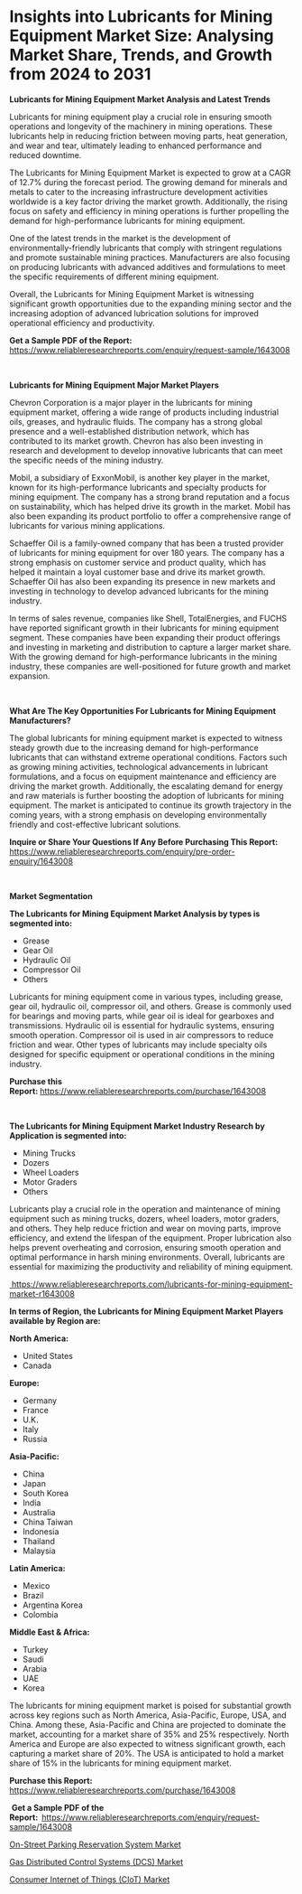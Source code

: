<p><h1>Insights into Lubricants for Mining Equipment Market Size: Analysing Market Share, Trends, and Growth from 2024 to 2031</h1></p><p><strong>Lubricants for Mining Equipment Market Analysis and Latest Trends</strong></p>
<p><p>Lubricants for mining equipment play a crucial role in ensuring smooth operations and longevity of the machinery in mining operations. These lubricants help in reducing friction between moving parts, heat generation, and wear and tear, ultimately leading to enhanced performance and reduced downtime.</p><p>The Lubricants for Mining Equipment Market is expected to grow at a CAGR of 12.7% during the forecast period. The growing demand for minerals and metals to cater to the increasing infrastructure development activities worldwide is a key factor driving the market growth. Additionally, the rising focus on safety and efficiency in mining operations is further propelling the demand for high-performance lubricants for mining equipment.</p><p>One of the latest trends in the market is the development of environmentally-friendly lubricants that comply with stringent regulations and promote sustainable mining practices. Manufacturers are also focusing on producing lubricants with advanced additives and formulations to meet the specific requirements of different mining equipment.</p><p>Overall, the Lubricants for Mining Equipment Market is witnessing significant growth opportunities due to the expanding mining sector and the increasing adoption of advanced lubrication solutions for improved operational efficiency and productivity.</p></p>
<p><strong>Get a Sample PDF of the Report:&nbsp;</strong> <a href="https://www.reliableresearchreports.com/enquiry/request-sample/1643008">https://www.reliableresearchreports.com/enquiry/request-sample/1643008</a></p>
<p>&nbsp;</p>
<p><strong>Lubricants for Mining Equipment Major Market Players</strong></p>
<p><p>Chevron Corporation is a major player in the lubricants for mining equipment market, offering a wide range of products including industrial oils, greases, and hydraulic fluids. The company has a strong global presence and a well-established distribution network, which has contributed to its market growth. Chevron has also been investing in research and development to develop innovative lubricants that can meet the specific needs of the mining industry.</p><p>Mobil, a subsidiary of ExxonMobil, is another key player in the market, known for its high-performance lubricants and specialty products for mining equipment. The company has a strong brand reputation and a focus on sustainability, which has helped drive its growth in the market. Mobil has also been expanding its product portfolio to offer a comprehensive range of lubricants for various mining applications.</p><p>Schaeffer Oil is a family-owned company that has been a trusted provider of lubricants for mining equipment for over 180 years. The company has a strong emphasis on customer service and product quality, which has helped it maintain a loyal customer base and drive its market growth. Schaeffer Oil has also been expanding its presence in new markets and investing in technology to develop advanced lubricants for the mining industry.</p><p>In terms of sales revenue, companies like Shell, TotalEnergies, and FUCHS have reported significant growth in their lubricants for mining equipment segment. These companies have been expanding their product offerings and investing in marketing and distribution to capture a larger market share. With the growing demand for high-performance lubricants in the mining industry, these companies are well-positioned for future growth and market expansion.</p></p>
<p>&nbsp;</p>
<p><strong>What Are The Key Opportunities For Lubricants for Mining Equipment Manufacturers?</strong></p>
<p><p>The global lubricants for mining equipment market is expected to witness steady growth due to the increasing demand for high-performance lubricants that can withstand extreme operational conditions. Factors such as growing mining activities, technological advancements in lubricant formulations, and a focus on equipment maintenance and efficiency are driving the market growth. Additionally, the escalating demand for energy and raw materials is further boosting the adoption of lubricants for mining equipment. The market is anticipated to continue its growth trajectory in the coming years, with a strong emphasis on developing environmentally friendly and cost-effective lubricant solutions.</p></p>
<p><strong>Inquire or Share Your Questions If Any Before Purchasing This Report:</strong> <a href="https://www.reliableresearchreports.com/enquiry/pre-order-enquiry/1643008">https://www.reliableresearchreports.com/enquiry/pre-order-enquiry/1643008</a></p>
<p>&nbsp;</p>
<p><strong>Market Segmentation</strong></p>
<p><strong>The Lubricants for Mining Equipment Market Analysis by types is segmented into:</strong></p>
<p><ul><li>Grease</li><li>Gear Oil</li><li>Hydraulic Oil</li><li>Compressor Oil</li><li>Others</li></ul></p>
<p><p>Lubricants for mining equipment come in various types, including grease, gear oil, hydraulic oil, compressor oil, and others. Grease is commonly used for bearings and moving parts, while gear oil is ideal for gearboxes and transmissions. Hydraulic oil is essential for hydraulic systems, ensuring smooth operation. Compressor oil is used in air compressors to reduce friction and wear. Other types of lubricants may include specialty oils designed for specific equipment or operational conditions in the mining industry.</p></p>
<p><strong>Purchase this Report:&nbsp;</strong><a href="https://www.reliableresearchreports.com/purchase/1643008">https://www.reliableresearchreports.com/purchase/1643008</a></p>
<p>&nbsp;</p>
<p><strong>The Lubricants for Mining Equipment Market Industry Research by Application is segmented into:</strong></p>
<p><ul><li>Mining Trucks</li><li>Dozers</li><li>Wheel Loaders</li><li>Motor Graders</li><li>Others</li></ul></p>
<p><p>Lubricants play a crucial role in the operation and maintenance of mining equipment such as mining trucks, dozers, wheel loaders, motor graders, and others. They help reduce friction and wear on moving parts, improve efficiency, and extend the lifespan of the equipment. Proper lubrication also helps prevent overheating and corrosion, ensuring smooth operation and optimal performance in harsh mining environments. Overall, lubricants are essential for maximizing the productivity and reliability of mining equipment.</p></p>
<p><a href="https://www.reliableresearchreports.com/lubricants-for-mining-equipment-market-r1643008">&nbsp;https://www.reliableresearchreports.com/lubricants-for-mining-equipment-market-r1643008</a></p>
<p><strong>In terms of Region, the Lubricants for Mining Equipment Market Players available by Region are:</strong></p>
<p>
    <p> <strong> North America: </strong>
        <ul>
            <li>United States</li>
            <li>Canada</li>
        </ul>
        </p> 
    <p> <strong> Europe: </strong>
        <ul>
            <li>Germany</li>
            <li>France</li>
            <li>U.K.</li>
            <li>Italy</li>
            <li>Russia</li>
        </ul>
        </p> 
    <p> <strong> Asia-Pacific: </strong>
        <ul>
            <li>China</li>
            <li>Japan</li>
            <li>South Korea</li>
            <li>India</li>
            <li>Australia</li>
            <li>China Taiwan</li>
            <li>Indonesia</li>
            <li>Thailand</li>
            <li>Malaysia</li>
        </ul>
        </p> 
    <p> <strong> Latin America: </strong>
        <ul>
            <li>Mexico</li>
            <li>Brazil</li>
            <li>Argentina Korea</li>
            <li>Colombia</li>
        </ul>
        </p> 
    <p> <strong> Middle East & Africa: </strong>
        <ul>
            <li>Turkey</li>
            <li>Saudi</li>
            <li>Arabia</li>
            <li>UAE</li>
            <li>Korea</li>
        </ul>
    </p>
    </p>
<p><p>The lubricants for mining equipment market is poised for substantial growth across key regions such as North America, Asia-Pacific, Europe, USA, and China. Among these, Asia-Pacific and China are projected to dominate the market, accounting for a market share of 35% and 25% respectively. North America and Europe are also expected to witness significant growth, each capturing a market share of 20%. The USA is anticipated to hold a market share of 15% in the lubricants for mining equipment market.</p></p>
<p><strong>Purchase this Report: </strong><a href="https://www.reliableresearchreports.com/purchase/1643008">https://www.reliableresearchreports.com/purchase/1643008</a></p>
<p>&nbsp;<strong>Get a Sample PDF of the Report:&nbsp;&nbsp;</strong><a href="https://www.reliableresearchreports.com/enquiry/request-sample/1643008">https://www.reliableresearchreports.com/enquiry/request-sample/1643008</a></p>
<p><strong></strong></p>
<p><p><a href="https://github.com/brenzgnarento/Market-Research-Report-List-3/blob/main/on-street-parking-reservation-system-market.md">On-Street Parking Reservation System Market</a></p><p><a href="https://github.com/jerrycopelandthomaswsqd8q/Market-Research-Report-List-3/blob/main/gas-distributed-control-systems-dcs-market.md">Gas Distributed Control Systems (DCS) Market</a></p><p><a href="https://github.com/MyrtisWest1/Market-Research-Report-List-2/blob/main/consumer-internet-of-things-ciot-market.md">Consumer Internet of Things (CIoT) Market</a></p></p>
